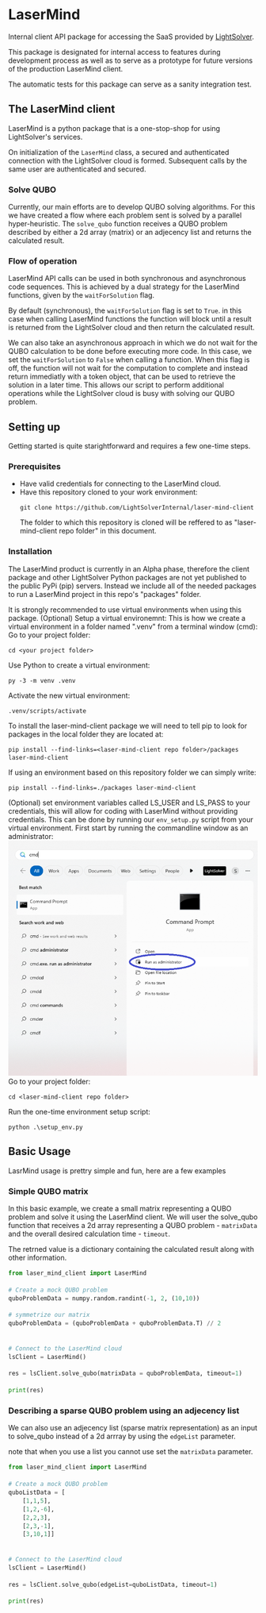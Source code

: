 
# LaserMind
Internal client API package for accessing the SaaS provided by [LightSolver](https://Lightsolver.com).

This package is designated for internal access to features during development process
as well as to serve as a prototype for future versions of the production LaserMind client.

The automatic tests for this package can serve as a sanity integration test.

## The LaserMind client

LaserMind is a python package that is a one-stop-shop for using LightSolver's services.

On initialization of the `LaserMind` class, a secured and authenticated connection
with the LightSolver cloud is formed.
Subsequent calls by the same user are authenticated and secured.

### Solve QUBO

Currently, our main efforts are to develop QUBO solving algorithms.
For this we have created a flow where each problem sent is solved by a
parallel hyper-heuristic.
The `solve_qubo` function receives a QUBO problem described by either a 2d array (matrix)
or an adjecency list and returns the calculated result.

### Flow of operation

LaserMind API calls can be used in both synchronous and asynchronous code sequences.
This is achieved by a dual strategy for the LaserMind functions, given by the `waitForSolution` flag.

By default (synchronous), the `waitForSolution` flag is set to `True`.
in this case when calling LaserMind functions the function will block until
a result is returned from the LightSolver cloud and then return the calculated result.

We can also take an asynchronous approach in which we do not wait for the QUBO
calculation to be done before executing more code.
In this case, we set the `waitForSolution` to `False` when calling a function.
When this flag is off, the function will not wait for the computation to complete
and instead return immediatly with a token object, that can be used to retrieve
the solution in a later time.
This allows our script to perform additional operations while the LightSolver cloud
is busy with solving our QUBO problem.

## Setting up
Getting started is quite starightforward and requires a few one-time steps.

### Prerequisites
- Have valid credentials for connecting to the LaserMind cloud.
- Have this repository cloned to your work environment:
  ```
  git clone https://github.com/LightSolverInternal/laser-mind-client
  ```
  The folder to which this repository is cloned will be reffered to as "laser-mind-client repo folder" in this document.

### Installation

The LaserMind product is currently in an Alpha phase, therefore the client package
and other LightSolver Python packages are not yet published to the public PyPi (pip) servers.
Instead we include all of the needed packages to run a LaserMind project in this repo's
"packages" folder.

It is strongly recommended to use virtual environments when using this package.
(Optional) Setup a virtual environemnt:
This is how we create a virtual environment in a folder named ".venv" from a terminal window (cmd):
Go to your project folder:
```
cd <your project folder>
```
Use Python to create a virtual environment:
```
py -3 -m venv .venv
```
Activate the new virtual environment:
```
.venv/scripts/activate
```

To install the laser-mind-client package we will need to tell pip to look for
packages in the local folder they are located at:
```
pip install --find-links=<laser-mind-client repo folder>/packages laser-mind-client
```

If using an environment based on this repository folder we can simply write:
```
pip install --find-links=./packages laser-mind-client
```

(Optional) set environment variables called LS_USER and LS_PASS to your credentials, this will allow for coding with LaserMind without providing credentials.
This can be done by running our ```env_setup.py``` script from your virtual environment.
First start by running the commandline window as an administrator:
![run cmd as admin](https://github.com/LightSolverInternal/laser-mind-client/blob/main/docs/cmd_admin.png)
Go to your project folder:
```
cd <laser-mind-client repo folder>
```
Run the one-time environment setup script:
```
python .\setup_env.py
```

## Basic Usage
LasrMind usage is prettry simple and fun, here are a few examples

### Simple QUBO matrix
In this basic example, we create a small matrix representing a QUBO problem
and solve it using the LaserMind client.
We will user the solve_qubo function that receives
a 2d array representing a QUBO problem - ```matrixData``` and
the overall desired calculation time - ```timeout```.

The retrned value is a dictionary containing the calculated result along with other information.

```python
from laser_mind_client import LaserMind

# Create a mock QUBO problem
quboProblemData = numpy.random.randint(-1, 2, (10,10))

# symmetrize our matrix
quboProblemData = (quboProblemData + quboProblemData.T) // 2


# Connect to the LaserMind cloud
lsClient = LaserMind()

res = lsClient.solve_qubo(matrixData = quboProblemData, timeout=1)

print(res)
```

### Describing a sparse QUBO problem using an adjecency list

We can also use an adjecency list (sparse matrix representation) as an input
to solve_qubo instead of a 2d arrray by using the ```edgeList``` parameter.

note that when you use a list you cannot use set the ```matrixData``` parameter.

```python
from laser_mind_client import LaserMind

# Create a mock QUBO problem
quboListData = [
    [1,1,5],
    [1,2,-6],
    [2,2,3],
    [2,3,-1],
    [3,10,1]]


# Connect to the LaserMind cloud
lsClient = LaserMind()

res = lsClient.solve_qubo(edgeList=quboListData, timeout=1)

print(res)
```

